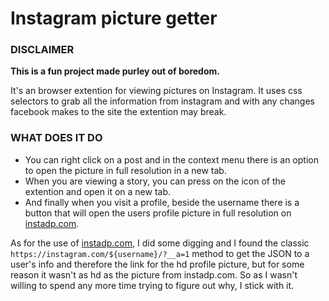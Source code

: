 # Instagram picture getter

### DISCLAIMER
**This is a fun project made purley out of boredom.**

It's an browser extention for viewing pictures on Instagram. It uses css selectors to grab all the information from instagram and with any changes facebook makes to the site the extention may break.

### WHAT DOES IT DO

- You can right click on a post and in the context menu there is an option to open the picture in full resolution in a new tab.
- When you are viewing a story, you can press on the icon of the extention and open it on a new tab.
- And finally when you visit a profile, beside the username there is a button that will open the users profile picture in full resolution on [instadp.com](https://www.instadp.com/).

As for the use of [instadp.com](https://www.instadp.com/), I did some digging and I found the classic `https://instagram.com/${username}/?__a=1` method to get the JSON to a user's info and therefore the link for the hd profile picture, but for some reason it wasn't as hd as the picture from instadp.com. So as I wasn't willing to spend any more time trying to figure out why, I stick with it.
